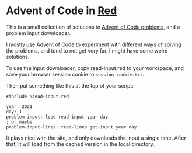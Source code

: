 # Advent of Code in [Red](https://www.red-lang.org/)

This is a small collection of solutions to [Advent of Code problems](https://adventofcode.com/), and a problem input downloader.

I mostly use Advent of Code to experiment with different ways of solving the problems, and tend to not get very far. I might have some weird solutions.

To use the input downloader, copy read-input.red to your workspace, and save your browser session cookie to `session-cookie.txt`.

Then put something like this at the top of your script:

```Red
#include %read-input.red

year: 2021
day: 1
problem-input: load read-input year day
; or maybe
problem-input-lines: read-lines get-input year day
```

It plays nice with the site, and only downloads the input a single time. After that, it will load from the cached version in the local directory.
